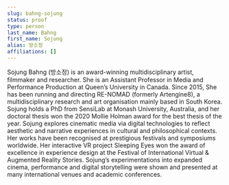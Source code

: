 ```yaml
---
slug: bahng-sojung
status: proof
type: person
last_name: Bahng
first_name: Sojung
alias: 방소정
affiliations: []
---
```


Sojung Bahng (방소정) is an award-winning multidisciplinary artist, filmmaker and researcher. She is an Assistant Professor in Media and Performance Production at Queen’s University in Canada. Since 2015, She has been running and directing RE-NOMAD (formerly Artengine8), a multidisciplinary research and art organisation mainly based in South Korea. Sojung holds a PhD from SensiLab at Monash University, Australia, and her doctoral thesis won the 2020 Mollie Holman award for the best thesis of the year.  Sojung explores cinematic media via digital technologies to reflect aesthetic and narrative experiences in cultural and philosophical contexts. Her works have been recognised at prestigious festivals and symposiums worldwide. Her interactive VR project Sleeping Eyes won the award of excellence in experience design at the Festival of International Virtual & Augmented Reality Stories. Sojung’s experimentations into expanded cinema, performance and digital storytelling were shown and presented at many international venues and academic conferences.
